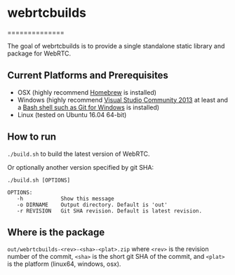 # webrtcbuilds
==============

The goal of webrtcbuilds is to provide a single standalone static library and package for WebRTC.

## Current Platforms and Prerequisites
* OSX (highly recommend [Homebrew](http://brew.sh/) is installed)
* Windows (highly recommend [Visual Studio Community 2013](http://www.chromium.org/developers/how-tos/build-instructions-windows) at least and a [Bash shell such as Git for Windows](https://msysgit.github.io) is installed)
* Linux (tested on Ubuntu 16.04 64-bit)

## How to run
`./build.sh` to build the latest version of WebRTC.

Or optionally another version specified by git SHA:

```
./build.sh [OPTIONS]

OPTIONS:
   -h            Show this message
   -o DIRNAME    Output directory. Default is 'out'
   -r REVISION   Git SHA revision. Default is latest revision.
```

## Where is the package
`out/webrtcbuilds-<rev>-<sha>-<plat>.zip`
where `<rev>` is the revision number of the commit, `<sha>` is the short git SHA of the commit, and `<plat>` is the platform (linux64, windows, osx).
